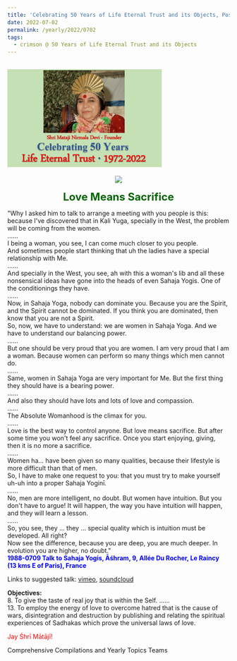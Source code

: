 ```yaml
---
title: 'Celebrating 50 Years of Life Eternal Trust and its Objects, Post 20'
date: 2022-07-02
permalink: /yearly/2022/0702
tags:
  - crimson @ 50 Years of Life Eternal Trust and its Objects
---
```


<br>
<div style="text-align: left"><img src="/images/Celebrating50YearsLET.png" width="350" /></div><br>

<div style="text-align: center"><img src="/images/image989_Balwant_Kumbhojkar_Collection.jpg" /></div>

<p style="color:DarkGreen; text-align:center">
<font size="+2"><b>Love Means Sacrifice</b><br></font>
</p>

<p>
"Why I asked him to talk to arrange a meeting with you people is this: because I've discovered that in Kali Yuga, specially in the West, the problem will be coming from the women.<br>
......<br>
I being a woman, you see, I can come much closer to you people.<br>
And sometimes people start thinking that uh the ladies have a special relationship with Me.<br>
......<br>
And specially in the West, you see, ah with this a woman's lib and all these nonsensical ideas have gone into the heads of even Sahaja Yogis. One of the conditionings they have.<br>
......<br>
Now, in Sahaja Yoga, nobody can dominate you. Because you are the Spirit, and the Spirit cannot be dominated. If you think you are dominated, then know that you are not a Spirit.<br>
So, now, we have to understand: we are women in Sahaja Yoga. And we have to understand our balancing power.<br>
......<br>
But one should be very proud that you are women. I am very proud that I am a woman. Because women can perform so many things which men cannot do. <br>
......<br>
Same, women in Sahaja Yoga are very important for Me. But the first thing they should have is a bearing power.<br>
......<br>
And also they should have lots and lots of love and compassion.<br>
......<br>
The Absolute Womanhood is the climax for you.<br>
......<br>
Love is the best way to control anyone. But love means sacrifice. But after some time you won't feel any sacrifice. Once you start enjoying, giving, then it is no more a sacrifice.<br>
......<br>
Women ha... have been given so many qualities, because their lifestyle is more difficult than that of men.<br>
So, I have to make one request to you: that you must try to make yourself uh-uh into a proper Sahaja Yoginī.<br>
......<br>
No, men are more intelligent, no doubt. But women have intuition. But you don't have to argue! It will happen, the way you have intuition will happen, and they will learn a lesson.<br>
......<br>
So, you see, they ... they ... special quality which is intuition must be developed. All right?<br>
Now see the difference, because you are deep, you are much deeper. In evolution you are higher, no doubt."<br>
<font color="blue"><b>1988-0709 Talk to Sahaja Yogis, Āśhram, 9, Allée Du Rocher, Le Raincy (13 kms E of Paris), France</b></font>
</p>

Links to suggested talk: <a href="https://vimeo.com/725081272"> vimeo</a>, <a href="https://soundcloud.com/sahaja-library/1988-0709-intuition-women"> soundcloud</a><br>

<p>
<b>Objectives:</b><br>
8. To give the taste of real joy that is within the Self. ......<br>
13. To employ the energy of love to overcome hatred that is the cause of wars, disintegration and destruction by publishing and relating the spiritual experiences of Sadhakas which prove the universal laws of love.<br>
</p>

<p style="color:red;">Jay Śhrī Mātājī!<br></p>

<p>
Comprehensive Compilations and Yearly Topics Teams
</p>